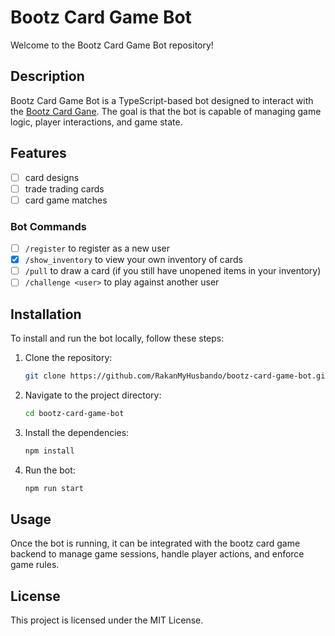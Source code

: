 # Bootz Card Game Bot

Welcome to the Bootz Card Game Bot repository!

## Description
Bootz Card Game Bot is a TypeScript-based bot designed to interact with the [Bootz Card Gane](https://github.com/RakanMyHusbando/bootz-card-game). The goal is that the bot is capable of managing game logic, player interactions, and game state. 

## Features
- [ ] card designs
- [ ] trade trading cards
- [ ] card game matches

### Bot Commands
- [ ] `/register` to register as a new user
- [x] `/show_inventory` to view your own inventory of cards
- [ ] `/pull` to draw a card (if you still have unopened items in your inventory)
- [ ] `/challenge <user>` to play against another user 

## Installation
To install and run the bot locally, follow these steps:
1. Clone the repository:
   ```bash
   git clone https://github.com/RakanMyHusbando/bootz-card-game-bot.git
   ```
2. Navigate to the project directory:
   ```bash
   cd bootz-card-game-bot
   ```
3. Install the dependencies:
   ```bash
   npm install
   ```
4. Run the bot:
   ```bash
   npm run start
   ```

## Usage
Once the bot is running, it can be integrated with the bootz card game backend to manage game sessions, handle player actions, and enforce game rules.

## License
This project is licensed under the MIT License.

